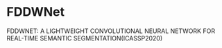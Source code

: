 # FDDWNet
FDDWNET: A LIGHTWEIGHT CONVOLUTIONAL NEURAL NETWORK FOR REAL-TIME SEMANTIC SEGMENTATION(ICASSP2020)
